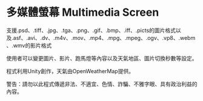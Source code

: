 # 多媒體螢幕 Multimedia Screen

支援.psd、.tiff、.jpg、.tga、.png、.gif、.bmp、.iff、.picts的圖片格式以及.asf、.avi、.dv、.m4v、.mov、.mp4、.mpg、.mpeg、.ogv、.vp8、.webm、.wmv的影片格式

使用者可以變更圖片、影片、跑馬燈等內容以及天氣地區、圖片切換秒數等設定。

程式利用Unity創作，天氣由OpenWeatherMap提供。

警告：請勿以此程式傳遞非法、不適宜、色情、詐騙、不雅字眼、具有政治利益的內容。
